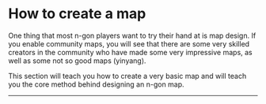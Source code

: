 # How to create a map

One thing that most n-gon players want to try their hand at is map design. If you enable community maps, you will see that there are some very skilled creators in the community who have made some very impressive maps, as well as some not so good maps (yinyang).

This section will teach you how to create a very basic map and will teach you the core method behind designing an n-gon map.
____

